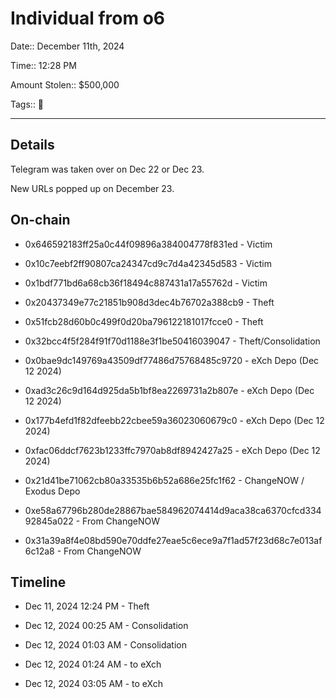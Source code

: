 # Individual from o6

Date:: December 11th, 2024

Time:: 12:28 PM

Amount Stolen:: $500,000

Tags:: 🔑


---


## Details

Telegram was taken over on Dec 22 or Dec 23.

New URLs popped up on December 23.




## On-chain

- 0x646592183ff25a0c44f09896a384004778f831ed - Victim
- 0x10c7eebf2ff90807ca24347cd9c7d4a42345d583 - Victim
- 0x1bdf771bd6a68cb36f18494c887431a17a55762d - Victim

- 0x20437349e77c21851b908d3dec4b76702a388cb9 - Theft
- 0x51fcb28d60b0c499f0d20ba796122181017fcce0 - Theft
- 0x32bcc4f5f284f91f70d1188e3f1be50416039047 - Theft/Consolidation


- 0x0bae9dc149769a43509df77486d75768485c9720 - eXch Depo (Dec 12 2024)
- 0xad3c26c9d164d925da5b1bf8ea2269731a2b807e - eXch Depo (Dec 12 2024)
- 0x177b4efd1f82dfeebb22cbee59a36023060679c0 - eXch Depo (Dec 12 2024)
- 0xfac06ddcf7623b1233ffc7970ab8df8942427a25 - eXch Depo (Dec 12 2024)

- 0x21d41be71062cb80a33535b6b52a686e25fc1f62 - ChangeNOW / Exodus Depo

- 0xe58a67796b280de28867bae584962074414d9aca38ca6370cfcd33492845a022 - From ChangeNOW
- 0x31a39a8f4e08bd590e70ddfe27eae5c6ece9a7f1ad57f23d68c7e013af6c12a8 - From ChangeNOW



## Timeline

- Dec 11, 2024 12:24 PM - Theft 

- Dec 12, 2024 00:25 AM - Consolidation

- Dec 12, 2024 01:03 AM - Consolidation

- Dec 12, 2024 01:24 AM - to eXch

- Dec 12, 2024 03:05 AM - to eXch
